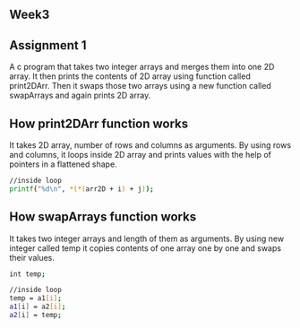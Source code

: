 ## Week3
## Assignment 1

A c program that takes two integer arrays and merges them into one 2D array. It then prints the contents of 2D array using function called print2DArr. Then it swaps those two arrays using a new function called swapArrays and again prints 2D array.

## How print2DArr function works

It takes 2D array, number of rows and columns as arguments. By using rows and columns, it loops inside 2D array and prints values with the help of pointers in a flattened shape.

```bash
//inside loop
printf("%d\n", *(*(arr2D + i) + j));

```

## How swapArrays function works

It takes two integer arrays and length of them as arguments. By using new integer called temp it copies contents of one array one by one and swaps their values.

```bash
int temp;

//inside loop
temp = a1[i];
a1[i] = a2[i];
a2[i] = temp;

```

